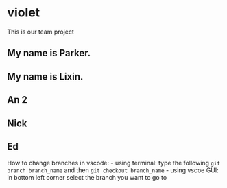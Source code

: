 # violet

This is our team project


## My name is Parker.


## My name is Lixin.

## An 2

## Nick

## Ed


How to change branches in vscode:
    - using terminal: type the following `git branch branch_name` and then `git checkout branch_name`
    - using vscoe GUI: in bottom left corner select the branch you want to go to
    
    